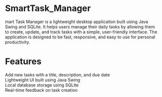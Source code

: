 # SmartTask_Manager
mart Task Manager is a lightweight desktop application built using Java Swing and SQLite. It helps users manage their daily tasks by allowing them to create, update, and track tasks with a simple, user-friendly interface. The application is designed to be fast, responsive, and easy to use for personal productivity.

# Features 
Add new tasks with a title, description, and due date 
<br>
Lightweight UI built using Java Swing
<br>
Local database storage using SQLite
<br>
Real-time feedback on task creation
<br>
